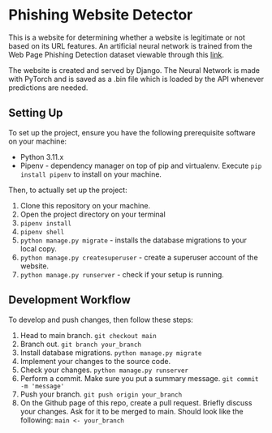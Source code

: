 # Phishing Website Detector

This is a website for determining whether a website is legitimate or not
based on its URL features. An artificial neural network is trained
from the Web Page Phishing Detection dataset viewable through this
<a href="https://data.mendeley.com/datasets/c2gw7fy2j4/3">link</a>.

The website is created and served by Django. The Neural Network is made
with PyTorch and is saved as a .bin file which is loaded by the API whenever
predictions are needed.

## Setting Up

To set up the project, ensure you have the following prerequisite software
on your machine:

* Python 3.11.x
* Pipenv - dependency manager on top of pip and virtualenv.
  Execute `pip install pipenv` to install on your machine.

Then, to actually set up the project:

1. Clone this repository on your machine.
1. Open the project directory on your terminal
1. `pipenv install`
1. `pipenv shell`
1. `python manage.py migrate` - installs the database migrations to your
   local copy.
1. `python manage.py createsuperuser` - create a superuser account of
   the website.
1. `python manage.py runserver` - check if your setup is running.

## Development Workflow

To develop and push changes, then follow these steps:

1. Head to main branch. `git checkout main`
1. Branch out. `git branch your_branch`
1. Install database migrations. `python manage.py migrate`
1. Implement your changes to the source code.
1. Check your changes. `python manage.py runserver`
1. Perform a commit. Make sure you put a summary message.
   `git commit -m 'message'`
1. Push your branch. `git push origin your_branch`
1. On the Github page of this repo, create a pull request.
   Briefly discuss your changes. Ask for it to be merged to
   main. Should look like the following: `main <- your_branch`
